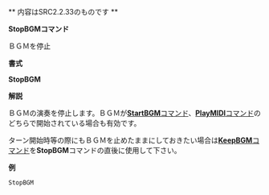 ** 内容はSRC2.2.33のものです **

**StopBGMコマンド**

ＢＧＭを停止

**書式**

**StopBGM**

**解説**

ＢＧＭの演奏を停止します。ＢＧＭが[**StartBGM**コマンド](StartBGMコマンド.md)、[**PlayMIDI**コマンド](PlayMIDIコマンド.md)のどちらで開始されている場合も有効です。

ターン開始時等の際にもＢＧＭを止めたままにしておきたい場合は[**KeepBGM**コマンド](KeepBGMコマンド.md)を**StopBGM**コマンドの直後に使用して下さい。

**例**
```sh
StopBGM
```

